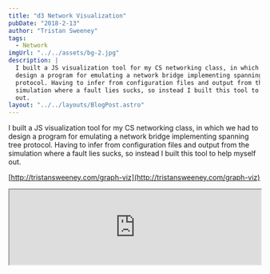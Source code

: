 ```yaml
---
title: "d3 Network Visualization"
pubDate: "2018-2-13"
author: "Tristan Sweeney"
tags:
  - Network
imgUrl: "../../assets/bg-2.jpg"
description: |
  I built a JS visualization tool for my CS networking class, in which we had to
  design a program for emulating a network bridge implementing spanning tree
  protocol. Having to infer from configuration files and output from the
  simulation where a fault lies sucks, so instead I built this tool to help myself
  out.
layout: "../../layouts/BlogPost.astro"
---
```


I built a JS visualization tool for my CS networking class, in which we had to
design a program for emulating a network bridge implementing spanning tree
protocol. Having to infer from configuration files and output from the
simulation where a fault lies sucks, so instead I built this tool to help myself
out.

[http://tristansweeney.com/graph-viz](http://tristansweeney.com/graph-viz)

<iframe src="http://tristansweeney.com/graph-viz" width="100%" class="myIframe">
</iframe>
<script type="text/javascript" language="javascript">
  $('.myIframe').css('height', $(window).height()+'px');
</script>
